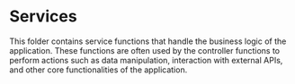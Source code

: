 # Services

This folder contains service functions that handle the business logic of the application. These functions are often used by the controller functions to perform actions such as data manipulation, interaction with external APIs, and other core functionalities of the application.